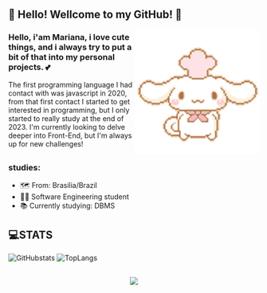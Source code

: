 ## 🤍 Hello! Wellcome to my GitHub! 🤍
<img src = "giphy cina.gif" width = "250px" align = "right" >


### Hello, i'am Mariana, i love cute things, and i always try to put a bit of that into my personal projects. 💕
The first programming language I had contact with was javascript in 2020, from that first contact I started to get interested in programming, but I only started to really study at the end of 2023. I'm currently looking to delve deeper into Front-End, but I'm always up for new challenges! 
##
### studies: 
- 🗺 From: Brasilia/Brazil
- 👩‍🎓 Software Engineering student
- 📚 Currently studying: DBMS


## 💻STATS

![GitHubstats](https://github-readme-stats.vercel.app/api?username=Puffl1y&show_icons=true&theme=light-blue)
![TopLangs](https://github-readme-stats.vercel.app/api/top-langs/?username=Puffl1y&theme=light-blue)

##

<div align= "center">
  <a href="mailto:puffliy.m@gmail.com"><img src="https://img.shields.io/badge/Gmail-D14836?style=for-the-badge&logo=gmail&logoColor=white" ></a>


</div>
